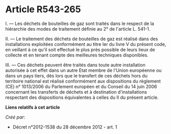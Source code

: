 # Article R543-265

I. ― Les déchets de bouteilles de gaz sont traités dans le respect de la hiérarchie des modes de traitement définie au 2° de
l'article L. 541-1.

II. ― Le traitement des déchets de bouteilles de gaz est réalisé dans des installations exploitées conformément au titre Ier
du livre V du présent code, en veillant à ce qu'il soit effectué le plus près possible de leurs lieux de collecte et en
tenant compte des meilleures techniques disponibles.

III. ― Ces déchets peuvent être traités dans toute autre installation autorisée à cet effet dans un autre Etat membre de
l'Union européenne ou dans un pays tiers, dès lors que le transfert de ces déchets hors du territoire national est réalisé
conformément aux dispositions du règlement (CE) n° 1013/2006 du Parlement européen et du Conseil du 14 juin 2006 concernant
les transferts de déchets et à destination d'installations respectant des dispositions équivalentes à celles du II du présent
article.

**Liens relatifs à cet article**

_Créé par_:

  - Décret n°2012-1538 du 28 décembre 2012 - art. 1
